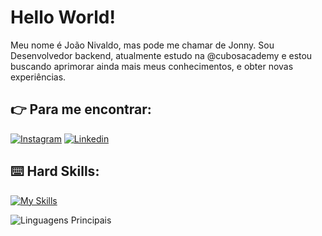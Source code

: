 # Hello World!

Meu nome é João Nivaldo, mas pode me chamar de Jonny. Sou Desenvolvedor backend, atualmente estudo na @cubosacademy e estou buscando aprimorar ainda mais meus conhecimentos, e obter novas experiências.

## :point_right: Para me encontrar:

[![Instagram](https://img.shields.io/badge/Instagram-E4405F?style=for-the-badge&logo=instagram&logoColor=white)](https://www.instagram.com/jonnyj.n/)
[![Linkedin](https://img.shields.io/badge/LinkedIn-0077B5?style=for-the-badge&logo=linkedin&logoColor=white)](https://www.linkedin.com/in/joao-nivaldo/)

## :keyboard: Hard Skills:

[![My Skills](https://skillicons.dev/icons?i=js,nodejs,postgres)](https://skillicons.dev)

![Linguagens Principais](https://github-readme-stats.vercel.app/api/top-langs/?username=Joao-NSM&theme=tokyonight&hide_border=true&custom_title=Linguagens%20%Principais)
